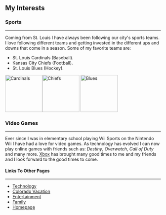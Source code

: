 ## My Interests

### Sports
---
Coming from St. Louis I have always been following our   city's sports teams. I love following different teams and getting invested in the different ups and downs that come in a season. Some of my favorite teams are:

* St. Louis Cardinals (Baseball).
 * Kansas City Chiefs (Football).
 * St. Louis Blues (Hockey).
 
<img src="https://a.espncdn.com/i/teamlogos/mlb/500/stl.png" alt="Cardinals" width="120"><img src="https://s.yimg.com/cv/apiv2/default/nfl/20190724/500x500/2019_KC_wbg.png" alt="Chiefs" width="120">
<img src="https://upload.wikimedia.org/wikipedia/en/thumb/e/ed/St._Louis_Blues_logo.svg/1200px-St._Louis_Blues_logo.svg.png" alt="Blues" width="120">

### Video Games
---

Ever since I was in elementary school playing Wii Sports on the Nintendo Wii I have had a love for video games. As   technology has evolved I can now play online games with friends such as: _Destiny_, _Overwatch_, _Call of Duty_ and many more. [Xbox](https://www.xbox.com/en-US/) has brought many good times to me and my friends and I look forward to the good times to come.

#### **Links To Other Pages**
---

* [Technology](markdown_three.md)
* [Colorado Vacation](markdown_two.md)
* [Entertainment](markdown_four.md)
* [Family](markdown_five.md)
* [Homepage](README.md)



    


